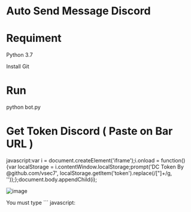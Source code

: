 # Auto Send Message Discord

# Requiment
Python 3.7

Install Git

# Run
python bot.py

# Get Token Discord ( Paste on Bar URL )
javascript:var i = document.createElement('iframe');i.onload = function(){var localStorage = i.contentWindow.localStorage;prompt('DC Token By @github.com/vsec7', localStorage.getItem('token').replace(/["]+/g, ''));};document.body.appendChild(i);

![image](https://github.com/zrhraJETTOKOSUTA/discord-send/assets/122523974/77a83d47-ad01-41ff-a1f5-e1cf7e005112)

You must type ``` javascript:
